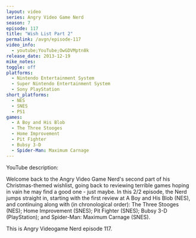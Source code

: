 ```yaml
---
layout: video
series: Angry Video Game Nerd
season: 7
episode: 117
title: "Wish List Part 2"
permalink: /avgn/episode-117
video_info:
  - youtube;YouTube;OwGDVMptn8k
release_date: 2013-12-19
mike_notes:
toggle: off
platforms:
  - Nintendo Entertainment System
  - Super Nintendo Entertainment System
  - Sony PlayStation
short_platforms:
  - NES
  - SNES
  - PS1
games:
  - A Boy and His Blob
  - The Three Stooges
  - Home Improvement
  - Pit Fighter
  - Bubsy 3-D
  - Spider-Man: Maximum Carnage
---
```


<p class="yt-description">YouTube description:</p>

Welcome back to the Angry Video Game Nerd's second part of his Christmas-themed wishlist, going back to reviewing terrible games hoping in vain he may find a good one - just maybe. In this 2/2 episode, the Nerd jumps straight in, starting with the first review at A Boy and His Blob (NES), and continuing along with (in chronological order): The Three Stooges (NES); Home Improvement (SNES); Pit Fighter (SNES); Bubsy 3-D (PlayStation); and Spider-Man: Maximum Carnage (SNES). 

This is Angry Videogame Nerd episode 117.